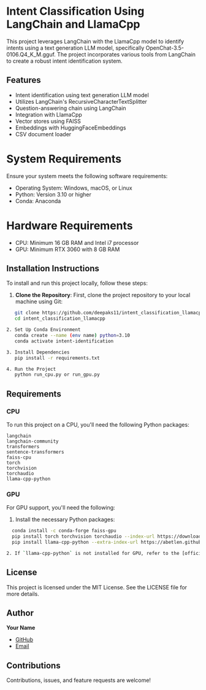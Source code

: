 # Intent Classification Using LangChain and LlamaCpp

This project leverages LangChain with the LlamaCpp model to identify intents using a text generation LLM model, specifically OpenChat-3.5-0106.Q4_K_M.gguf. The project incorporates various tools from LangChain to create a robust intent identification system.

## Features

- Intent identification using text generation LLM model
- Utilizes LangChain's RecursiveCharacterTextSplitter
- Question-answering chain using LangChain
- Integration with LlamaCpp
- Vector stores using FAISS
- Embeddings with HuggingFaceEmbeddings
- CSV document loader

# System Requirements
  Ensure your system meets the following software requirements:
  - Operating System: Windows, macOS, or Linux
  - Python: Version 3.10 or higher
  - Conda: Anaconda 

# Hardware Requirements

  - CPU: Minimum 16 GB RAM and Intel i7 processor
  - GPU: Minimum RTX 3060 with 8 GB RAM

## Installation Instructions

To install and run this project locally, follow these steps:

1. **Clone the Repository**: First, clone the project repository to your local machine using Git:

```sh
   git clone https://github.com/deepaks11/intent_classification_llamacpp
   cd intent_classification_llamacpp

2. Set Up Conda Environment
   conda create --name (env name) python=3.10
   conda activate intent-identification

3. Install Dependencies
   pip install -r requirements.txt

4. Run the Project
   python run_cpu.py or run_gpu.py
```

## Requirements

### CPU

To run this project on a CPU, you'll need the following Python packages:

```plaintext
langchain
langchain-community
transformers
sentence-transformers
faiss-cpu
torch
torchvision
torchaudio
llama-cpp-python
```

### GPU

For GPU support, you'll need the following:

1. Install the necessary Python packages:

```sh
  conda install -c conda-forge faiss-gpu
  pip install torch torchvision torchaudio --index-url https://download.pytorch.org/whl/cu121
  pip install llama-cpp-python --extra-index-url https://abetlen.github.io/llama-cpp-python/whl/cu124

2. If `llama-cpp-python` is not installed for GPU, refer to the [official installation guide](https://github.com/abetlen/llama-cpp-python).
```
## License

This project is licensed under the MIT License. See the LICENSE file for more details.
## Author

**Your Name**
- [GitHub](https://github.com/deepaks11)
- [Email](mailto:deepaklsm11@gmail.com)

## Contributions

Contributions, issues, and feature requests are welcome!
                                                                       
